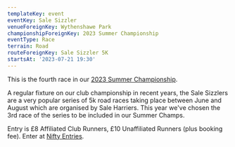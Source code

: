 ```yaml
---
templateKey: event
eventKey: Sale Sizzler
venueForeignKey: Wythenshawe Park
championshipForeignKey: 2023 Summer Championship
eventType: Race
terrain: Road
routeForeignKey: Sale Sizzler 5K
startsAt: '2023-07-21 19:30'
---
```

This is the fourth race in our [2023 Summer Championship](/championships/2023-summer-championship/).

A regular fixture on our club championship in recent years, the Sale Sizzlers are a very popular series of 
5k road races taking place between June and August which are organised by Sale Harriers. 
This year we've chosen the 3rd race of the series to be included in our Summer Champs.

Entry is £8 Affiliated Club Runners, £10 Unaffiliated Runners (plus booking fee). Enter at [Nifty Entries](https://sale-harriers.niftyentries.com/Sale-Sizzler-3-2023).
